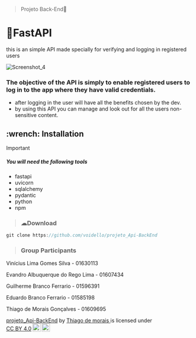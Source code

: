 > Projeto Back-End📝
<h1>🧑FastAPI</h1>

  this is an simple API made specially for verifying and logging in registered users


  ![Screenshot_4](https://github.com/user-attachments/assets/9e4cc517-2e39-4781-89aa-6a9724c14c0b)

  ### The objective of the API is simply to enable registered users to log in to the app where they have valid credentials.
  * after logging in the user will have all the benefits chosen by the dev.
  * by using this API you can manage and look out for all the users non-sensitive content.

<h2>:wrench: Installation</h2>

> [!IMPORTANT]
> ##### You will need the following tools
> + fastapi
> + uvicorn
> + sqlalchemy
> + pydantic
> + python
> + npm

> <h3>☁Download</h3>

```cs
git clone https://github.com/voidello/projeto_Api-BackEnd
```
> <h3>Group Participants</h3>

Vinícius Lima Gomes Silva - 01630113

Evandro Albuquerque do Rego Lima - 01607434

Guilherme Branco Ferrario - 01596391

Eduardo Branco Ferrario - 01585198

Thiago de Morais Gonçalves - 01609695



<p xmlns:cc="http://creativecommons.org/ns#" xmlns:dct="http://purl.org/dc/terms/"><a property="dct:title" rel="cc:attributionURL" href="https://github.com/thiagodemorais87/projeto_Api-BackEnd"> projeto_Api-BackEnd</a> by <a rel="cc:attributionURL dct:creator" property="cc:attributionName" href="https://github.com/thiagodemorais87">Thiago de morais </a> is licensed under <a href="https://creativecommons.org/licenses/by/4.0/?ref=chooser-v1" target="_blank" rel="license noopener noreferrer" style="display:inline-block;">CC BY 4.0<img style="height:22px!important;margin-left:3px;vertical-align:text-bottom;" src="https://mirrors.creativecommons.org/presskit/icons/cc.svg?ref=chooser-v1" alt=""><img style="height:22px!important;margin-left:3px;vertical-align:text-bottom;" src="https://mirrors.creativecommons.org/presskit/icons/by.svg?ref=chooser-v1" alt=""></a></p> 
